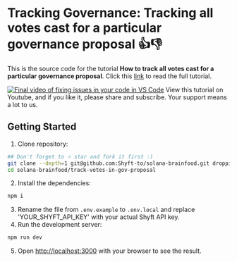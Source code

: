 # Tracking Governance: Tracking all votes cast for a particular governance proposal 👍👎
This is the source code for the tutorial **How to track all votes cast for a particular governance proposal**. Click this [link](https://blogs.shyft.to/how-to-track-votes-for-realms-proposal-on-solana-807210b6e6c6) to read the full tutorial.

[![Final video of fixing issues in your code in VS Code](https://img.youtube.com/vi/uakCJTv70cI/maxresdefault.jpg)](https://www.youtube.com/watch?v=uakCJTv70cI)
View this tutorial on Youtube, and if you like it, please share and subscribe. Your support means a lot to us.

## Getting Started
1. Clone repository:
```bash
## Don't forget to ⭐ star and fork it first :)
git clone --depth=1 git@github.com:Shyft-to/solana-brainfood.git droppii-b2b
cd solana-brainfood/track-votes-in-gov-proposal
```
2. Install the dependencies:
```bash
npm i
```
3. Rename the file from `.env.example` to `.env.local` and replace 'YOUR_SHYFT_API_KEY' with your actual Shyft API key.
4. Run the development server:
```bash
npm run dev
```
5. Open [http://localhost:3000](http://localhost:3000) with your browser to see the result.